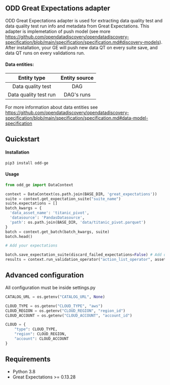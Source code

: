 ## ODD Great Expectations adapter

ODD Great Expectations adapter is used for extracting data quality test and data quality test run info and metadata from Great Expectations. This adapter is implemetation of push model (see more https://github.com/opendatadiscovery/opendatadiscovery-specification/blob/main/specification/specification.md#discovery-models). After installation, your GE will push new data QT on every suite save, and data QT runs on every validations run.

#### Data entities:
| Entity type | Entity source |
|:----------------:|:---------:|
|Data quality test|DAG|
|Data quality test run|DAG's runs|

For more information about data entities see https://github.com/opendatadiscovery/opendatadiscovery-specification/blob/main/specification/specification.md#data-model-specification

## Quickstart
#### Installation
```
pip3 install odd-ge
```
#### Usage
```Python
from odd_ge import DataContext

context = DataContext(os.path.join(BASE_DIR, 'great_expectations'))
suite = context.get_expectation_suite("suite_name")
suite.expectations = []                                                                                                                                           
batch_kwargs = {
  'data_asset_name': 'titanic_pivot', 
  'datasource': 'PandasDatasource',                                                                                                                               
  'path': os.path.join(BASE_DIR, 'data/titanic_pivot.parquet')
}
batch = context.get_batch(batch_kwargs, suite)                                                                                                                       
batch.head() 

# Add your expectations

batch.save_expectation_suite(discard_failed_expectations=False) # Add quality tests to platform
results = context.run_validation_operator("action_list_operator", assets_to_validate=[batch]) # Add quality tests runs to platform
```


## Advanced configuration
All configuration must be inside settings.py
```Python
CATALOG_URL = os.getenv("CATALOG_URL", None)

CLOUD_TYPE = os.getenv("CLOUD_TYPE", "aws")
CLOUD_REGION = os.getenv("CLOUD_REGION", "region_id")
CLOUD_ACCOUNT = os.getenv("CLOUD_ACCOUNT", "account_id")

CLOUD = {
    "type": CLOUD_TYPE,
    "region": CLOUD_REGION,
    "account": CLOUD_ACCOUNT
}
```

## Requirements
- Python 3.8
- Great Expectations  >= 0.13.28
